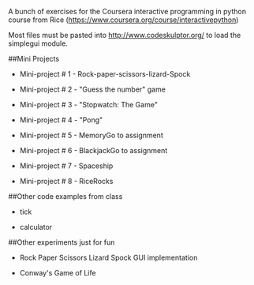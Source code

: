 A bunch of exercises for the Coursera interactive programming in python course from Rice (https://www.coursera.org/course/interactivepython)

Most files must be pasted into http://www.codeskulptor.org/ to load the simplegui module.

##Mini Projects

* Mini-project # 1 - Rock-paper-scissors-lizard-Spock

* Mini-project # 2 - "Guess the number" game

* Mini-project # 3 - "Stopwatch: The Game"

* Mini-project # 4 - "Pong"

* Mini-project # 5 - MemoryGo to assignment  

* Mini-project # 6 - BlackjackGo to assignment  

* Mini-project # 7 - Spaceship

* Mini-project # 8 - RiceRocks

##Other code examples from class 

* tick

* calculator

##Other experiments just for fun

* Rock Paper Scissors Lizard Spock GUI implementation

* Conway's Game of Life